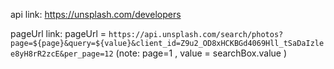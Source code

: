 api link:
https://unsplash.com/developers

pageUrl link:
 pageUrl = `https://api.unsplash.com/search/photos?page=${page}&query=${value}&client_id=Z9u2_OD8xHCKBGd4069Hll_tSaDaIzlee8yH8rR2zcE&per_page=12`
 (note: page=1 , value = searchBox.value )
